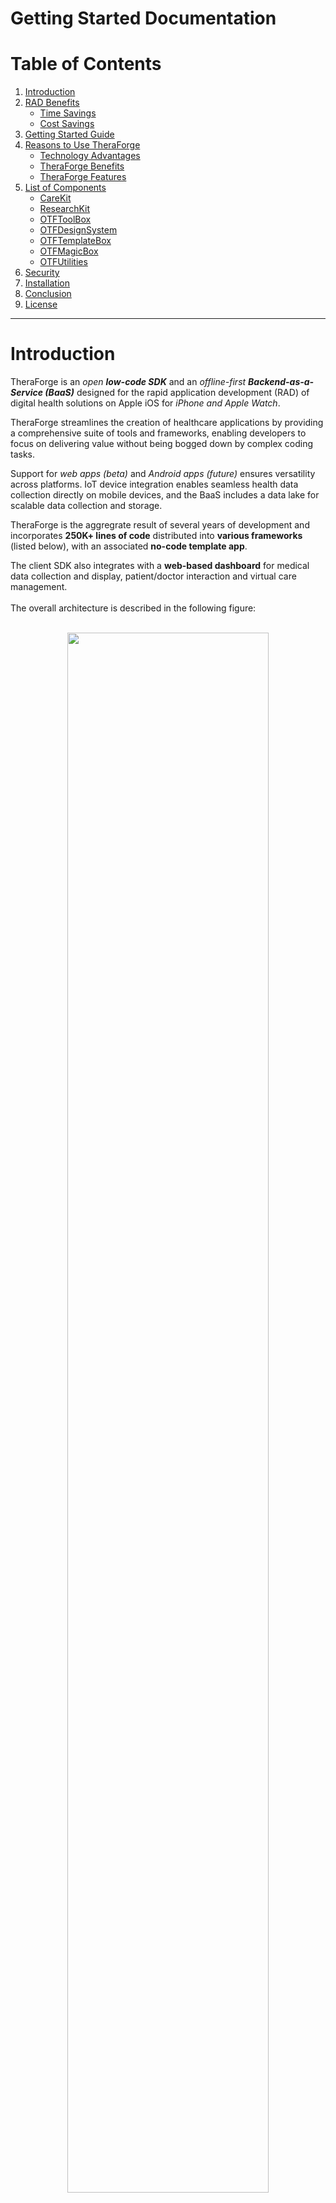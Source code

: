 # Getting Started Documentation

# Table of Contents

1. [Introduction](#introduction)
2. [RAD Benefits](#rad-benefits)
    - [Time Savings](#time-savings)
    - [Cost Savings](#cost-savings) 
3. [Getting Started Guide](#getting-started-guide)
4. [Reasons to Use TheraForge](#reasons-to-use-theraforge)
    - [Technology Advantages](#technology-advantages)
    - [TheraForge Benefits](#theraforge-benefits)
    - [TheraForge Features](#theraforge-features)
5. [List of Components](#list-of-components)
    - [CareKit](#carekit)
    - [ResearchKit](#researchkit)
    - [OTFToolBox](#otftoolbox)
    - [OTFDesignSystem](#otfdesignsystem)
    - [OTFTemplateBox](#otftemplatebox)
    - [OTFMagicBox](#otfmagicbox)
    - [OTFUtilities](#otfutilities)
6. [Security](#security)
7. [Installation](#installation)
8. [Conclusion](#conclusion)
9. [License](#license)

---

# Introduction

TheraForge is an *open **low-code SDK*** and an *offline-first **Backend-as-a-Service (BaaS)*** designed for the rapid application development (RAD) of digital health solutions on Apple iOS for *iPhone and Apple Watch*.

TheraForge streamlines the creation of healthcare applications by providing a comprehensive suite of tools and frameworks, enabling developers to focus on delivering value without being bogged down by complex coding tasks.

Support for *web apps (beta)* and *Android apps (future)* ensures versatility across platforms. IoT device integration enables seamless health data collection directly on mobile devices, and the BaaS includes a data lake for scalable data collection and storage.

TheraForge is the aggregrate result of several years of development and incorporates **250K+ lines of code** distributed into **various frameworks** (listed below), with an associated **no-code template app**.

The client SDK also integrates with a **web-based dashboard** for medical data collection and display, patient/doctor interaction and virtual care management.
<br />
<br />
The overall architecture is described in the following figure:
<br />
<br />
<p align="center"><img src="Docs/3-TheraForge-Architecture.png" width=80% height=80%></p>
<br />
<br />TheraForge CloudBox BaaS:
<br />
<p align="center"><img src="Docs/4-BaaS Diagram.main.jpeg" width=80% height=80%></p>

# RAD Benefits

Using a **low-code meta-platform** such as TheraForge for rapid application development of digital/mobile health solutions can achieve significant savings by streamlining processes and reducing manual coding efforts:

### Time Savings
<details open><summary>Include:</summary>
    
1. **Rapid Prototyping**: Low-code and templating frameworks allow developers to create functional prototypes in hours or days instead of weeks or months.
2. **Accelerated Development Cycles**: Pre-built frameworks and components can reduce development time by **up to 50–70%**, compared to building solutions from scratch.
3. **Cross-Platform Support**: With support for iOS, web apps (beta), and Android apps (future), development efforts are consolidated, limiting integration work for multiple platforms.
4. **Streamlined Testing and Debugging**: Pre-tested components and integrated tools reduce time spent on debugging and quality assurance.
</details>

### Cost Savings
<details open><summary>Include:</summary>
    
1. **Reduced Developer Hours**: Leveraging low-code tools minimizes the amount of manual coding required, leading to lower developer hours and costs for **higher-quality results**.
2. **Smaller Development Teams**: With RAD technologies, a smaller team can accomplish what would traditionally require a larger team of developers, designers, and testers.
3. **Reduced Maintenance Costs**:  Built-in features like off-the-self frameworks, analytics, conflict resolution, and automated synchronization reduce the impact on maintenance and troubleshooting.
4. **Lower Infrastructure Costs**: Scalable BaaS and data lake solutions eliminate the need for custom-built backend systems, significantly lowering operational and hosting costs.
</details>

# Getting Started Guide

You can start using TheraForge for free and even contribute to its development on GitHub by opening issues and submitting pull requests.

TheraForge's main components are:

1. A powerful modular SDK for app development called [ToolBox](../../../OTFToolBox).
2. An optimized Design System framework and design objects.
3. A multi-cloud backend service called CloudBox (see the [Cloud Setup](../../../OTFToolBox#theraforge-cloud-setup) section).
4. A web-based doctor/patient dashboard.
5. An analytics portal to review server- and client-related statistics.
6. A no-code template app called [MagicBox](../../../OTFMagicBox).

> [!IMPORTANT]
>Hippocrates Technologies provides free and paid tiers for the use of the BaaS service. Request a quote for personalized projects and for co-development opportunities.

> [!NOTE]
> **To create a cloud account to use with ToolBox or MagicBox (as described in the Cloud Setup section linked above), you can use this [registration form](../../../OTFMagicBox#register-a-new-api-key) to obtain a test API key.**
>
> You can also use the *TheraForge Client Registration form* for your queries: **[Submit a request](https://docs.google.com/forms/d/e/1FAIpQLSfYDEx-Cnja_YE6iUFs08pxxLThlV76TAJ2uB7ymuUXbky9iA/viewform)**

# Reasons to Use TheraForge

### Technology Advantages
<details open><summary>Include:</summary>
    
- **Optimized Design System Supporting Accessibility Technologies**: Ensures consistent, user-friendly designs compatible with accessibility tools.
- **Accelerated Development**: Leverage pre-built frameworks to significantly reduce development time.
- **Enterprise-Grade Solutions**: Access robust, secure, and scalable components suitable for professional healthcare applications.
- **Offline-First Capability**: Ensure seamless user experiences with offline data storage and synchronization.
- **Customization and Flexibility**: Utilize templating frameworks for easy app customization and styling.
- **Integration with Apple Ecosystem**: Develop applications tailored for iPhone and Apple Watch, tapping into their advanced features.
- **Data Security**: Take advantage of quantum-safe end-to-end encryption to ensure user data is secure at all times.
- **Cross-Platform Potential**: Expand your application’s reach with support for web apps (beta) and Android apps (future).
- **IoT Device Support**: Collect health data from IoT devices directly on mobile platforms, enabling advanced monitoring and analytics.
</details>

### TheraForge Benefits
<details open><summary>Consist in:</summary>

- **Reduced Development Time**: Pre-built components and frameworks expedite the development process.
- **Enhanced Collaboration**: Low-code environment allows both developers and less experienced contributors to participate effectively.
- **Cost Efficiency**: Minimize resource expenditure by leveraging existing frameworks and reducing the need for extensive coding.
- **Improved Application Quality**: Utilize tested and proven components to enhance app reliability and performance.
- **Scalability**: Easily scale applications to meet growing user demands without significant redevelopment.
- **Offline Availability**: Enable continuous functionality regardless of internet connectivity, ensuring a seamless user experience.
- **Data Privacy**: With quantum-safe end-to-end encryption, maintain strict compliance with data protection regulations and safeguard user information.
- **Cross-Platform Adaptability**: Develop applications for iOS, with expanding support for web apps (beta) and Android apps (future).
- **Efficient Data Replication**: Benefit from seamless replication capabilities, ensuring that data remains synchronized across devices and locations.
- **Conflict Resolution**: Enjoy automated conflict resolution to maintain data integrity during synchronization.
- **IoT Integration**: Leverage the ability to collect and process data from IoT devices for comprehensive health insights.
- **Data Lake Capability**: Use the built-in BaaS data lake for scalable storage and analysis of extensive datasets, ensuring robust data management.
</details>

### TheraForge Features
<details open><summary>Comprise:</summary>
    
- **Offline-First BaaS**: TheraForge’s CloudBox provides serverless cloud connectivity, storage, and multi-device synchronization with offline-first capabilities (not just a cache!) and event management.
- **End-to-End Encryption**: Ensure sensitive user data remains secure during transmission and storage with quantum-safe **HIPAA and GDPR compliant** encryption at rest and in flight (TLS 1.3-only with Forward Secrecy).
- **Digital Health Frameworks**: Access enterprise-grade frameworks like CareKit and ResearchKit for health-related functionalities.
- **Persistent Storage and Synchronization**: Implement reliable data storage and synchronization with frameworks such as OTFCloudantStore and OTFCDTDatastore.
- **Templating Framework**: Customize app design and functionality effortlessly using OTFTemplateBox.
- **Sample Cloud-Enabled App**: Utilize a sample app as a development model for no-code prototyping and customization.
- **Platform Expansion**: Build for iOS and prepare for web apps (beta) and Android apps (future) to reach a wider audience.
- **Advanced Synchronization**: Take advantage of advanced synchronization features, including efficient replication and conflict resolution, for seamless data consistency.
- **Scalable Architecture**: Rely on a distributed, scalable architecture to handle high volumes of data and users efficiently.
- **IoT Device Integration**: Connect IoT devices for real-time or batch health data collection on mobile applications.
- **BaaS Data Lake**: Utilize a scalable data lake for storing, managing, and analyzing large health datasets, supporting extensive analytics and reporting needs.
- App support for dark mode, dynamic font sizes, high contrast, and other **accessibility features**
- **App onboarding**
- Informed **consent** management
- **Surveys**
- Medical **task scheduling**
- Virtual care/tele-medicine capabilities for **remote care plan management**
- **Adherence tracking**
- Premade UI cards and styles
- Monitoring of health data
- **App logger** for easier troubleshooting
- **FHIR support**
- Dependency manager support
- **Notification protocol** based on Server-Sent Events (SSE) technology
- **Sign in with Apple and with Google**
- **Passwordless sign-in** based on **TouchID or FaceID**
- Analytics dashboard
- Automatic and manual code security analysis (see report in the figure below)

**Much more still to come...**
</details>

# List of Components

## CareKit

OTFCareKit is a fork of Apple's CareKit, providing an open-source framework for creating apps that help users better understand and manage their health. It offers modules that can be used out of the box or customized for specific use cases. [Learn more](https://github.com/TheraForge/OTFCareKit).

## ResearchKit

OTFResearchKit is a fork of Apple's ResearchKit, an open-source framework that simplifies creating apps for medical and other research projects. It provides tools for obtaining informed consent, conducting surveys, and performing active tasks. [Learn more](https://github.com/TheraForge/OTFResearchKit).

## OTFToolBox

OTFToolBox serves as TheraForge's umbrella framework, incorporating various sub-frameworks to facilitate rapid application development of digital health solutions on iOS. It streamlines the integration of multiple components necessary for building comprehensive health applications. [Learn more](https://github.com/TheraForge/OTFToolBox).

> [!NOTE]
> See also: [ToolBox Features](../../../OTFToolBox#Features)

## OTFDesignSystem

OTFDesignSystem is TheraForge's design system tailored for iOS apps, providing a cohesive set of design guidelines and components. It ensures consistency and ompatibility with accessibility technologies, enhancing the user experience across digital health applications. [Learn more](https://github.com/TheraForge/OTFDesignSystem).

## OTFTemplateBox

OTFTemplateBox is a fully customizable zero-code template framework that enables app customization. It allows developers to modify app designs and functionalities effortlessly, facilitating rapid prototyping and deployment. [Learn more](https://github.com/TheraForge/OTFTemplateBox).

## OTFUtilities

OTFUtilities is TheraForge's utility framework that provides various helper functions, including end-to-end encryption. It enhances security and simplifies common tasks within digital health applications. [Learn more](https://github.com/TheraForge/OTFUtilities).

## OTFMagicBox

OTFMagicBox is a **zero-code template app** demonstrating how to use TheraForge's APIs. It serves as a model for fast prototyping, allowing developers to quickly build and test digital health solutions. [Learn more](https://github.com/TheraForge/OTFMagicBox).

> [!NOTE]
> See also: [MagicBox Features](../../../OTFMagicBox#Features)

# Security

TheraForge prioritizes data security with quantum-safe end-to-end encryption. All user data is secured during transmission and storage, ensuring compliance with the highest data protection standards. The platform also supports secure authentication mechanisms, audit trails, and robust access controls to safeguard sensitive health information.

The code is analyzed and tested for **security vulnerabilities and the use of TLS 1.3** with forward secrecy is verified:
<br />
<br />
<p align="center"><img src="Docs/1-CloudBox-sonarqube-overview.png" width=100% height=100%></p>

<p align="center"><img src="Docs/2-TLS-1.3-Support.png" width=100% height=100%></p>


# Installation

To install MagicBox or ToolBox, you can refer to the dedicated installation sections:

[MagicBox Installation](../../../OTFMagicBox#Installation)

[ToolBox Installation](../../../OTFToolBox#Installation)

For a newbie, **MagicBox is the perfect starting point!**

> [!NOTE]
> For further assistance, visit the respective GitHub repositories linked to in the frameworks' descriptions above.

# Conclusion

By using RAD technologies like TheraForge, healthcare organizations can accelerate time-to-market, reduce upfront and ongoing costs, and focus their resources on delivering innovative, secure, and high-quality solutions tailored to their users' needs. This makes RAD an ideal approach for the rapidly evolving digital health landscape.

</br>

---

# License

This project is made available under the terms of a modified BSD license. See the [LICENSE](../../../OTFToolBox/blob/main/LICENSE.md) file.


---



